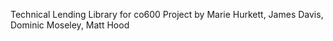 Technical Lending Library for co600 Project
by 
Marie Hurkett, 
James Davis, 
Dominic Moseley, 
Matt Hood